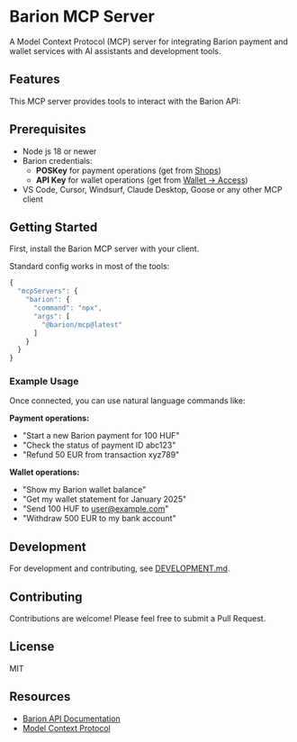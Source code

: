 # Barion MCP Server

A Model Context Protocol (MCP) server for integrating Barion payment and wallet services with AI assistants and development tools.

## Features

This MCP server provides tools to interact with the Barion API:



## Prerequisites

* Node js 18 or newer
* Barion credentials:
   - **POSKey** for payment operations (get from [Shops](https://secure.barion.com/Shop))
   - **API Key** for wallet operations (get from [Wallet -> Access](https://secure.barion.com/Access))
* VS Code, Cursor, Windsurf, Claude Desktop, Goose or any other MCP client


## Getting Started
First, install the Barion MCP server with your client.

Standard config works in most of the tools:

```js
{
  "mcpServers": {
    "barion": {
      "command": "npx",
      "args": [
        "@barion/mcp@latest"
      ]
    }
  }
}
```

### Example Usage

Once connected, you can use natural language commands like:

**Payment operations:**
- "Start a new Barion payment for 100 HUF"
- "Check the status of payment ID abc123"
- "Refund 50 EUR from transaction xyz789"

**Wallet operations:**
- "Show my Barion wallet balance"
- "Get my wallet statement for January 2025"
- "Send 100 HUF to user@example.com"
- "Withdraw 500 EUR to my bank account"

## Development

For development and contributing, see [DEVELOPMENT.md](DEVELOPMENT.md).


## Contributing

Contributions are welcome! Please feel free to submit a Pull Request.

## License

MIT

## Resources

- [Barion API Documentation](https://docs.barion.com/)
- [Model Context Protocol](https://modelcontextprotocol.io/)
